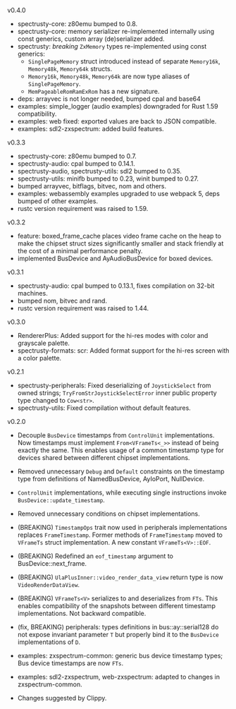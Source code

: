 v0.4.0
* spectrusty-core: z80emu bumped to 0.8.
* spectrusty-core: memory serializer re-implemented internally using const generics, custom array (de)serializer added.
* spectrusty: *breaking* `ZxMemory` types re-implemented using const generics:
  - `SinglePageMemory` struct introduced instead of separate `Memory16k`, `Memory48k`, `Memory64k` structs.
  - `Memory16k`, `Memory48k`, `Memory64k` are now type aliases of `SinglePageMemory`.
  - `MemPageableRomRamExRom` has a new signature.
* deps: arrayvec is not longer needed, bumped cpal and base64
* examples: simple_logger (audio examples) downgraded for Rust 1.59 compatibility.
* examples: web fixed: exported values are back to JSON compatible.
* examples: sdl2-zxspectrum: added build features.

v0.3.3
* spectrusty-core: z80emu bumped to 0.7.
* spectrusty-audio: cpal bumped to 0.14.1.
* spectrusty-audio, spectrusty-utils: sdl2 bumped to 0.35.
* spectrusty-utils: minifb bumped to 0.23, winit bumped to 0.27.
* bumped arrayvec, bitflags, bitvec, nom and others.
* examples: webassembly examples upgraded to use webpack 5, deps bumped of other examples.
* rustc version requirement was raised to 1.59.

v0.3.2
* feature: boxed_frame_cache places video frame cache on the heap to make the chipset struct sizes significantly smaller and stack friendly at the cost of a minimal performance penalty.
* implemented BusDevice and AyAudioBusDevice for boxed devices.

v0.3.1
* spectrusty-audio: cpal bumped to 0.13.1, fixes compilation on 32-bit machines.
* bumped nom, bitvec and rand.
* rustc version requirement was raised to 1.44.

v0.3.0
* RendererPlus: Added support for the hi-res modes with color and grayscale palette.
* spectrusty-formats: scr: Added format support for the hi-res screen with a color palette.

v0.2.1

* spectrusty-peripherals: Fixed deserializing of `JoystickSelect` from owned strings; `TryFromStrJoystickSelectError` inner public property type changed to `Cow<str>`.
* spectrusty-utils: Fixed compilation without default features.

v0.2.0

* Decouple `BusDevice` timestamps from `ControlUnit` implementations. Now timestamps must implement `From<VFrameTs<_>>` instead of being exactly the same. This enables usage of a common timestamp type for devices shared between different chipset implementations.
* Removed unnecessary `Debug` and `Default` constraints on the timestamp type from definitions of NamedBusDevice, AyIoPort, NullDevice.
* `ControlUnit` implementations, while executing single instructions invoke `BusDevice::update_timestamp`.
* Removed unnecessary conditions on chipset implementations.
* (BREAKING) `TimestampOps` trait now used in peripherals implementations replaces `FrameTimestamp`. Former methods of `FrameTimestamp` moved to `VFrameTs` struct implementation. A new constant `VFrameTs<V>::EOF`.
* (BREAKING) Redefined an `eof_timestamp` argument to BusDevice::next_frame.
* (BREAKING) `UlaPlusInner::video_render_data_view` return type is now `VideoRenderDataView`.
* (BREAKING) `VFrameTs<V>` serializes to and deserializes from `FTs`. This enables compatibility of the snapshots between different timestamp implementations. Not backward compatible.
* (fix, BREAKING) peripherals: types definitions in bus::ay::serial128 do not expose invariant parameter `T` but properly bind it to the `BusDevice` implementations of `D`.

* examples: zxspectrum-common: generic bus device timestamp types; Bus device timestamps are now `FTs`.
* examples: sdl2-zxspectrum, web-zxspectrum: adapted to changes in zxspectrum-common.

* Changes suggested by Clippy.
